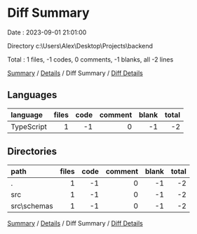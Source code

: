 # Diff Summary

Date : 2023-09-01 21:01:00

Directory c:\\Users\\Alex\\Desktop\\Projects\\backend

Total : 1 files,  -1 codes, 0 comments, -1 blanks, all -2 lines

[Summary](results.md) / [Details](details.md) / Diff Summary / [Diff Details](diff-details.md)

## Languages
| language | files | code | comment | blank | total |
| :--- | ---: | ---: | ---: | ---: | ---: |
| TypeScript | 1 | -1 | 0 | -1 | -2 |

## Directories
| path | files | code | comment | blank | total |
| :--- | ---: | ---: | ---: | ---: | ---: |
| . | 1 | -1 | 0 | -1 | -2 |
| src | 1 | -1 | 0 | -1 | -2 |
| src\\schemas | 1 | -1 | 0 | -1 | -2 |

[Summary](results.md) / [Details](details.md) / Diff Summary / [Diff Details](diff-details.md)